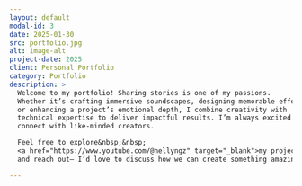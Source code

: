```yaml
---
layout: default
modal-id: 3
date: 2025-01-30
src: portfolio.jpg
alt: image-alt
project-date: 2025
client: Personal Portfolio
category: Portfolio
description: >
  Welcome to my portfolio! Sharing stories is one of my passions.  
  Whether it’s crafting immersive soundscapes, designing memorable effects,  
  or enhancing a project’s emotional depth, I combine creativity with  
  technical expertise to deliver impactful results. I’m always excited to  
  connect with like-minded creators.  

  Feel free to explore&nbsp;&nbsp;
  <a href="https://www.youtube.com/@nellyngz" target="_blank">my projects</a>&nbsp;&nbsp;
  and reach out— I’d love to discuss how we can create something amazing together!

---
```


